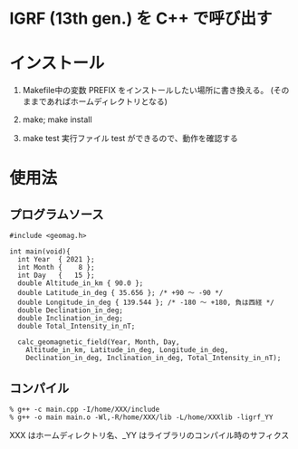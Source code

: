 # IGRF (13th gen.) を C++ で呼び出す

# インストール

1. Makefile中の変数 PREFIX をインストールしたい場所に書き換える。
 (そのままであればホームディレクトリとなる)

2. make; make install

3. make test
 実行ファイル test ができるので、動作を確認する

# 使用法

## プログラムソース
```C++:example
#include <geomag.h>

int main(void){
  int Year  { 2021 };
  int Month {    8 };
  int Day   {   15 };
  double Altitude_in_km { 90.0 };
  double Latitude_in_deg { 35.656 }; /* +90 〜 -90 */
  double Longitude_in_deg { 139.544 }; /* -180 〜 +180, 負は西経 */
  double Declination_in_deg;
  double Inclination_in_deg;
  double Total_Intensity_in_nT;

  calc_geomagnetic_field(Year, Month, Day,
    Altitude_in_km, Latitude_in_deg, Longitude_in_deg,
    Declination_in_deg, Inclination_in_deg, Total_Intensity_in_nT);
```

## コンパイル
```Tcsh:
% g++ -c main.cpp -I/home/XXX/include
% g++ -o main main.o -Wl,-R/home/XXX/lib -L/home/XXXlib -ligrf_YY
```
XXX はホームディレクトリ名、_YY はライブラリのコンパイル時のサフィクス
